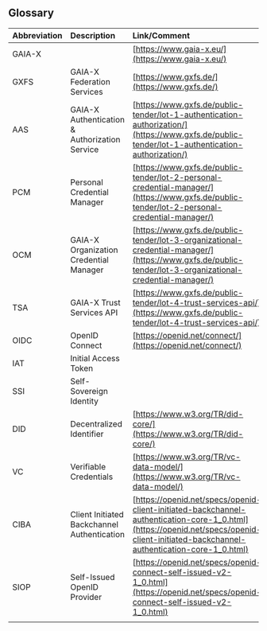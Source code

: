 ## Glossary


| Abbreviation | Description                                    | Link/Comment                                                                                                                                                                           |
|--------------|:-----------------------------------------------|:---------------------------------------------------------------------------------------------------------------------------------------------------------------------------------------|
| GAIA-X       |                                                | [https://www.gaia-x.eu/](https://www.gaia-x.eu/)                                                                                                                                       |
| GXFS         | GAIA-X Federation Services                     | [https://www.gxfs.de/](https://www.gxfs.de/)                                                                                                                                           |
| AAS          | GAIA-X Authentication & Authorization Service  | [https://www.gxfs.de/public-tender/lot-1-authentication-authorization/](https://www.gxfs.de/public-tender/lot-1-authentication-authorization/)                                         |
| PCM          | Personal Credential Manager                    | [https://www.gxfs.de/public-tender/lot-2-personal-credential-manager/](https://www.gxfs.de/public-tender/lot-2-personal-credential-manager/)                                           |
| OCM          | GAIA-X Organization Credential Manager         | [https://www.gxfs.de/public-tender/lot-3-organizational-credential-manager/](https://www.gxfs.de/public-tender/lot-3-organizational-credential-manager/)                               |
| TSA          | GAIA-X Trust Services API                      | [https://www.gxfs.de/public-tender/lot-4-trust-services-api/](https://www.gxfs.de/public-tender/lot-4-trust-services-api/)                                                             |
| OIDC         | OpenID Connect                                 | [https://openid.net/connect/](https://openid.net/connect/)                                                                                                                             |
| IAT          | Initial Access Token                           |                                                                                                                                                                                        |
| SSI          | Self-Sovereign Identity                        |                                                                                                                                                                                        |
| DID          | Decentralized Identifier                       | [https://www.w3.org/TR/did-core/](https://www.w3.org/TR/did-core/)                                                                                                                     |
| VC           | Verifiable Credentials                         | [https://www.w3.org/TR/vc-data-model/](https://www.w3.org/TR/vc-data-model/)                                                                                                           |
| CIBA         | Client Initiated Backchannel Authentication    | [https://openid.net/specs/openid-client-initiated-backchannel-authentication-core-1_0.html](https://openid.net/specs/openid-client-initiated-backchannel-authentication-core-1_0.html) |
| SIOP         | Self-Issued OpenID Provider                    | [https://openid.net/specs/openid-connect-self-issued-v2-1_0.html](https://openid.net/specs/openid-connect-self-issued-v2-1_0.html)                                                     |
|              |                                                |                                                                                                                                                                                        |

